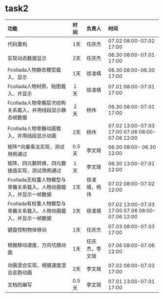 # task2 #
|功能|时间|负责人|时间|
|:-----|:-----|:--------|:-----|
|代码重构|1天|任庆杰|07.02 08:00-07.02 17:00|
|实现动态数据显示|2天|任庆杰|06.30 08:00-07.01 17:00|
|Fcollada人物静态模型载入、显示|1天|徐凌靖|06.30 08:00-06.30 17:00|
|Fcollada人物材质、贴图载入、并显示|１天|徐凌靖|07.01 08:00-07.01 17:00|
|Fcollada人物骨骼层次结构关系载入，并用线段显示静态帧数据|２天|杨伟|06.30 08:00-07.01 17:00|
|Fcollada人物骨骼动画载入，并用线段显示动画|2天|杨伟|07.02 13:00-07.03 17:00        07.06 08:00-07.06 12:00|
|矩阵\*向量乘法实现，测试用例通过|0.5天|李文琦|06.30 08:00- 06.30 12:00|
|矩阵、四元数转换，四元数插值实现，测试用例通过|１天|李文琦|06.30 13:00-07.01 12:00|
|Fcollada无权重人物模型与骨骼关系载入，人物动画载入，并显示一帧数据|1天|徐凌靖，杨伟|07.02 08:00-07.02 12:00|
|Fcollada有权重人物模型与骨骼关系载入，人物动画载入，并显示一帧数据|2天|徐凌靖|	07.02 13:00-07.03 17:00        07.06 08:00-07.06 12:00|
|键盘控制物体移动|1天|任庆杰|07.03 08:00-07.03 17:00|
|根据移动速度、方向切换动画|1天|任庆杰，李文琦|07.06 08:00-07.06 12:00|
|动画混合实现，根据速度混合走跑动画|2天|李文琦|07.02 08:00-07.03 17:00|
|文档的编写|0.5天|李文琦|07.01 13:00-07.01 17:00|